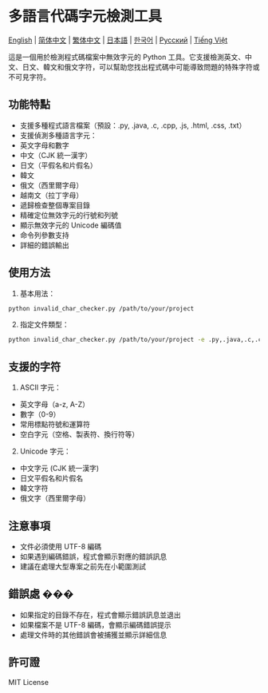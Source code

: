 # 多語言代碼字元檢測工具

[English](README.md) | [简体中文](README_zh.md) | [繁体中文](README_zh_TW.md) | [日本語](README_ja.md) | [한국어](README_ko.md) | [Русский](README_ru.md) | [Tiếng Việt](README_vi.md)

這是一個用於檢測程式碼檔案中無效字元的 Python 工具。它支援檢測英文、中文、日文、韓文和俄文字符，可以幫助您找出程式碼中可能導致問題的特殊字符或不可見字符。

## 功能特點

-   支援多種程式語言檔案（預設：.py, .java, .c, .cpp, .js, .html, .css, .txt）
-   支援偵測多種語言字元：
-   英文字母和數字
-   中文（CJK 統一漢字）
-   日文（平假名和片假名）
-   韓文
-   俄文（西里爾字母）
-   越南文（拉丁字母）
-   遞歸檢查整個專案目錄
-   精確定位無效字元的行號和列號
-   顯示無效字元的 Unicode 編碼值
-   命令列參數支持
-   詳細的錯誤輸出

## 使用方法

1. 基本用法：

```bash
python invalid_char_checker.py /path/to/your/project
```

2. 指定文件類型：

```bash
python invalid_char_checker.py /path/to/your/project -e .py,.java,.c,.cpp,.js,.html,.css,.txt
```

## 支援的字符

1. ASCII 字元：

-   英文字母（a-z, A-Z）
-   數字（0-9）
-   常用標點符號和運算符
-   空白字元（空格、製表符、換行符等）

2. Unicode 字元：

-   中文字元 (CJK 統一漢字)
-   日文平假名和片假名
-   韓文字符
-   俄文字（西里爾字母）

## 注意事項

-   文件必須使用 UTF-8 編碼
-   如果遇到編碼錯誤，程式會顯示對應的錯誤訊息
-   建議在處理大型專案之前先在小範圍測試

## 錯誤處 ���

-   如果指定的目錄不存在，程式會顯示錯誤訊息並退出
-   如果檔案不是 UTF-8 編碼，會顯示編碼錯誤提示
-   處理文件時的其他錯誤會被捕獲並顯示詳細信息

## 許可證

MIT License
